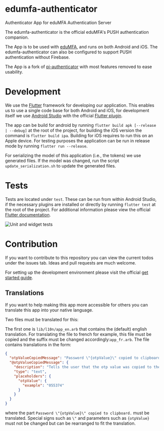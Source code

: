 # edumfa-authenticator
Authenticator App for eduMFA Authentication Server

The edumfa-authenticator is the official eduMFA's PUSH authentication companion.

The App is to be used with [eduMFA](https://github.com/edumfa/edumfa), and runs on both Android and iOS.
The edumfa-authenticator can also be configured to support PUSH authentication without Firebase.

The App is a fork of [pi-authenticator](https://github.com/privacyidea/pi-authenticator) with most features removed to ease usability.

# Development

We use the [Flutter](https://flutter.dev/) framework for developing our application. This enables us to use a single code base for both Android and iOS, for development itself we use [Android Studio](https://developer.android.com/studio) with the official [Flutter plugin](https://github.com/flutter/flutter-intellij).

The app can be build for android by running `flutter build apk [--release | --debug]` at the root of the project, for building the iOS version the command is `flutter build ipa`. Building for iOS requires to run this on an Apple device.
For testing purposes the application can be run in release mode by running `flutter run --release`.

For serializing the model of this application (i.e., the tokens) we use generated files. If the model was changed, run the script `update_serialization.sh` to update the generated files.

# Tests

Tests are located under `test`. These can be run from within Android Studio, if the necessary plugins are installed or directly by running `flutter test` at the root of the project. For additional information please view the official [Flutter documentation](https://flutter.dev/docs/testing).

![Unit and widget tests](https://github.com/eduMFA/authenticator/actions/workflows/flutter.yml/badge.svg?branch=main)

# Contribution

If you want to contribute to this repository you can view the current todos under the issues tab. Ideas and pull requests are much welcome.

For setting up the development environment please visit the official [get started guide](https://flutter.dev/docs/get-started/install).

## Translations

If you want to help making this app more accessible for others you can translate this app into your native language.

Two files must be translated for this:

The first one is `lib/l10n/app_en.arb` that contains the (default) english translation. For translating the file to french for example, this file must be copied and the suffix must be changed accordingly:`app_fr.arb`. The file contains translations in the form:
```json
{
  "otpValueCopiedMessage": "Password \"{otpValue}\" copied to clipboard.",
  "@otpValueCopiedMessage": {
    "description": "Tells the user that the otp value was copied to the clipboard.",
    "type": "text",
    "placeholders": {
      "otpValue": {
        "example": "055374"
      }
    }
  }
}
```
where the part `Password \"{otpValue}\" copied to clipboard.` must be translated. Special signs such as `\"` and parameters such as `{otpValue}` must not be changed but can be rearranged to fit the translation.
